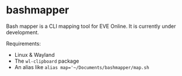 # bashmapper

Bash mapper is a CLI mapping tool for EVE Online. It is currently under development.

Requirements:
- Linux & Wayland
- The `wl-clipboard` package
- An alias like `alias map='~/Documents/bashmapper/map.sh`
